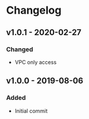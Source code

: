 # Changelog

## v1.0.1 - 2020-02-27
### Changed
- VPC only access

## v1.0.0 - 2019-08-06
### Added
- Initial commit
